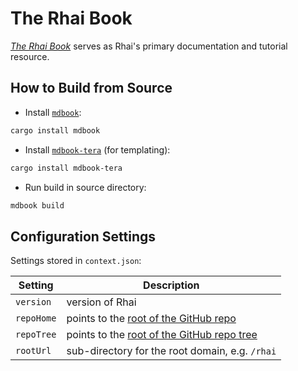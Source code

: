 The Rhai Book
=============

[_The Rhai Book_](https://rhaiscript.github.io/rhai) serves as Rhai's primary
documentation and tutorial resource.


How to Build from Source
------------------------

* Install [`mdbook`](https://github.com/rust-lang/mdBook):

```bash
cargo install mdbook
```

* Install [`mdbook-tera`](https://github.com/avitex/mdbook-tera) (for templating):

```bash
cargo install mdbook-tera
```

* Run build in source directory:

```bash
mdbook build
```


Configuration Settings
----------------------

Settings stored in `context.json`:

| Setting    | Description                                                                                  |
| ---------- | -------------------------------------------------------------------------------------------- |
| `version`  | version of Rhai                                                                              |
| `repoHome` | points to the [root of the GitHub repo](https://github.com/rhaiscript/rhai/blob/master)      |
| `repoTree` | points to the [root of the GitHub repo tree](https://github.com/rhaiscript/rhai/tree/master) |
| `rootUrl`  | sub-directory for the root domain, e.g. `/rhai`                                              |
